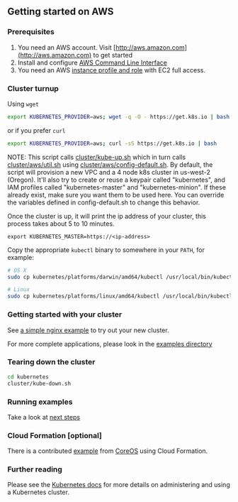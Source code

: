 ## Getting started on AWS

### Prerequisites

1. You need an AWS account. Visit [http://aws.amazon.com](http://aws.amazon.com) to get started
2. Install and configure [AWS Command Line Interface](http://aws.amazon.com/cli)
3. You need an AWS [instance profile and role](http://docs.aws.amazon.com/IAM/latest/UserGuide/instance-profiles.html) with EC2 full access.

### Cluster turnup

Using ```wget```
```sh
export KUBERNETES_PROVIDER=aws; wget -q -O - https://get.k8s.io | bash
```

or if you prefer ```curl```

```sh
export KUBERNETES_PROVIDER=aws; curl -sS https://get.k8s.io | bash
```

NOTE: This script calls [cluster/kube-up.sh](https://github.com/GoogleCloudPlatform/kubernetes/blob/master/cluster/kube-up.sh)
which in turn calls [cluster/aws/util.sh](https://github.com/GoogleCloudPlatform/kubernetes/blob/master/cluster/aws/util.sh)
using [cluster/aws/config-default.sh](https://github.com/GoogleCloudPlatform/kubernetes/blob/master/cluster/aws/config-default.sh).
By default, the script will provision a new VPC and a 4 node k8s cluster in us-west-2 (Oregon). It'll also try to create or reuse
a keypair called "kubernetes", and IAM profiles called "kubernetes-master" and "kubernetes-minion".  If these already exist, make
sure you want them to be used here. You can override the variables defined in config-default.sh to change this behavior.

Once the cluster is up, it will print the ip address of your cluster, this process takes about 5 to 10 minutes.

```
export KUBERNETES_MASTER=https://<ip-address>
```

Copy the appropriate ```kubectl``` binary to somewhere in your ```PATH```, for example:

```bash
# OS X
sudo cp kubernetes/platforms/darwin/amd64/kubectl /usr/local/bin/kubectl

# Linux
sudo cp kubernetes/platforms/linux/amd64/kubectl /usr/local/bin/kubectl
```


### Getting started with your cluster
See [a simple nginx example](../../examples/simple-nginx.md) to try out your new cluster.

For more complete applications, please look in the [examples directory](../../examples)

### Tearing down the cluster
```bash
cd kubernetes
cluster/kube-down.sh
```

### Running examples

Take a look at [next steps](https://github.com/GoogleCloudPlatform/kubernetes/tree/master/examples/guestbook)

### Cloud Formation [optional]
There is a contributed [example](aws-coreos.md) from [CoreOS](http://www.coreos.com) using Cloud Formation.

### Further reading
Please see the [Kubernetes docs](https://github.com/GoogleCloudPlatform/kubernetes/tree/master/docs) for more details on administering and using a Kubernetes cluster.
